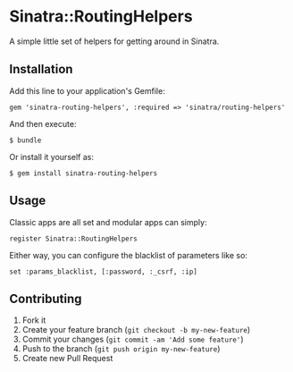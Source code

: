 # Sinatra::RoutingHelpers

A simple little set of helpers for getting around in Sinatra.

## Installation

Add this line to your application's Gemfile:

    gem 'sinatra-routing-helpers', :required => 'sinatra/routing-helpers'

And then execute:

    $ bundle

Or install it yourself as:

    $ gem install sinatra-routing-helpers

## Usage

Classic apps are all set and modular apps can simply:

    register Sinatra::RoutingHelpers

Either way, you can configure the blacklist of parameters like so:

    set :params_blacklist, [:password, :_csrf, :ip]

## Contributing

1. Fork it
2. Create your feature branch (`git checkout -b my-new-feature`)
3. Commit your changes (`git commit -am 'Add some feature'`)
4. Push to the branch (`git push origin my-new-feature`)
5. Create new Pull Request
